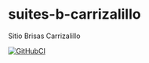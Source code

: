 # suites-b-carrizalillo
Sitio Brisas Carrizalillo

[![GitHubCI](https://github.com/unozerocode/suites-b-carrizalillo/workflows/Lighthouse/badge.svg)](https://github.com/unozerocode/suites-b-carrizalillo/actions?query=workflow%3A%22Lighthouse%22)

